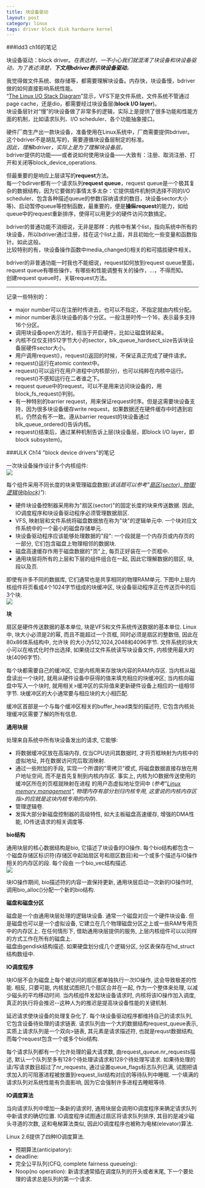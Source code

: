 ```yaml
---
title: 块设备驱动
layout: post
category: linux
tags: driver block disk hardware kernel
---
```


###ldd3 ch16的笔记

块设备驱动：block driver。*在表达时，一不小心我们就混淆了块设备和块设备驱动，为了表述清楚，**下文用bdriver表示块设备驱动**。*  

我觉得做文件系统、做存储等，都需要理解块设备。内存快，块设备慢，bdriver做的如何直接影响系统性能。  
“[The Linux I/O Stack Diagram](http://www.thomas-krenn.com/en/oss/linux-io-stack-diagram/linux-io-stack-diagram_v0.1.pdf)”显示，VFS下是文件系统，文件系统不管通过page cache，还是dio，都需要经过块设备层(**block I/O layer**)。  
块设备层针对“慢”的块设备做了非常多的逻辑，实际上是提供了很多功能和性能方面的机制，比如请求队列、I/O scheduler、各个功能抽象接口。  

硬件厂商生产出一款块设备，准备使用在Linux系统中，厂商需要提供bdriver。  
这个bdriver不是胡乱写的，需要遵循块设备层制定的标准。  
*因此，理解bdriver，实际上是为了理解块设备层。*  
bdriver提供的功能——或者说如何使用块设备——大致有：注册、取消注册、打开和关闭等block_device_operations.  

但最重要的是响应上层读写的**request**方法。  
每一个bdirver都有一个请求队列**request queue**，request queue是一个极其复杂的数据结构，因为它要做的事情太多太杂：它提供插件机制供选择不同的I/O scheduler、包含各种描述queue的参数(容纳请求的数目，块设备sector大小等)、启动暂停queue等控制函数，最重要的，便是**操纵request**的能力，如给queue中的request重新排序，使得可以用更少的硬件访问次数搞定。

bdriver的普通功能不消细说，无非是那样：内核中有某个list，指向系统中所有的块设备，所以bdriver通过注册，挂在这个list上面，并且初始化一些变量和函数指针。如此这般。  
比较特别的有，块设备操作函数中media_changed()相关的和可插拔硬件相关。  

bdriver的非普通功能一时我也不能细说，request如何放到request queue里面，request queue有哪些操作，有哪些和性能调整有关的操作，...，不得而知。  
创建request queue时，关联request方法。  

---

记录一些特别的：  
- major number可以在注册时传进去，也可以不指定，不指定就由内核分配。  
- minor number表示块设备的各个分区。一般注册时传一个16，表示最多支持16个分区。  
- 调用块设备open方法时，相当于开启硬件，比如让磁盘转起来。  
- 内核不仅仅支持512字节大小的sector，blk_queue_hardsect_size告诉块设备层硬件sector大小。  
- 用户调用request()，request()返回的时候，不保证真正完成了硬件请求。  
- request()运行在atomic context中。  
- request()可以运行在用户进程中(内核部分)，也可以纯粹在内核中运行。request()不感知运行在二者谁之下。  
- request queue中的request，可以不是用来访问块设备的，用block_fs_request()判别。  
- 有一种特别的barrier request，用来保证request时序。但是这需要块设备支持，因为很多块设备缓存write request，如果数据还在硬件缓存中时遇到宕机，仍然会有不一致。遵从barrier request的块设备通过blk_queue_ordered()告诉内核。  
- request()结束后，通过某种机制告诉上层(块设备层，即block I/O layer，即block subsystem)。  

###ULK Ch14 "block device drivers"的笔记

一次块设备操作设计多个内核组件:  
![](http://i.imgur.com/SshZO.png)

每个组件采用不同长度的块来管理磁盘数据(*该话题可以参考"[扇区(sector), 物理/逻辑块(block)](http://xanpeng.github.com/2012/02/24/sector-block/)"*):  
- 硬件块设备控制器采用称为"扇区(sector)"的固定长度的块来传送数据. 因此, IO调度程序和块设备驱动程序必须管理数据扇区.   
- VFS, 映射层和文件系统将磁盘数据放在称为"块"的逻辑单元中. 一个块对应文件系统中的一个最小的磁盘存储单元.   
- 块设备驱动程序应该能够处理数据的"段": 一个段就是一个内存页或内存页的一部分, 它们包含磁盘上物理相邻的数据块.   
- 磁盘高速缓存作用于磁盘数据的"页"上, 每页正好装在一个页框中.   
- 通用块层将所有的上层和下层的组件组合在一起, 因此它理解数据的扇区, 块, 段以及页.   

即使有许多不同的数据库, 它们通常也是共享相同的物理RAM单元. 下图中上层内核组件将页看成4个1024字节组成的块缓冲区, 块设备驱动程序正在传送页中的后3个块.   
![](http://i.imgur.com/bIQK1.png)

**块**  

扇区是硬件传送数据的基本单位, 块是VFS和文件系统传送数据的基本单位. Linux中, 块大小必须是2的幂, 而且不能超过一个页框, 同时必须是扇区的整数倍, 因此在80x86体系结构中, 允许块
的大小为512,1024,2048和4096字节. 文件系统的块大小可以在格式化时作出选择, 如果绕过文件系统读写块设备文件, 内核使用最大的块(4096字节).

每个块都需要自己的缓冲区, 它是内核用来存放块内容的RAM内存区. 当内核从磁盘读出一个块时, 就用从硬件设备中获得的值来填充相应的块缓冲区; 当内核向磁盘中写入一个块时, 就用相关>缓冲区的实际值来更新硬件设备上相应的一组相邻字节. 块缓冲区的大小通常要与相应块的大小相匹配. 

缓冲区首部是一个与每个缓冲区相关的buffer_head类型的描述符, 它包含内核处理缓冲区需要了解的所有信息. 

**通用块层**  

处理来自系统中所有块设备发出的请求, 它能够:
- 将数据缓冲区放在高端内存, 仅当CPU访问其数据时, 才将页框映射为内核中的虚拟地址, 并在数据访问完后取消映射.
- 通过一些附加的手段, 实现一个所谓的"零拷贝"模式, 将磁盘数据直接存放在用户地址空间, 而不是首先复制到内核内存区. 事实上, 内核为IO数据传送使用的缓冲区所在的页框就映射在进程
的用户态虚拟地址空间中 (*参考"[Linux memory management](http://xanpeng.github.com/2012/05/31/linux-memory-management/)", 物理内存有部分划归内核专用, 这里说的内核内存区指>的应就是这块内核专用的内存*).
- 管理逻辑卷.
- 发挥大部分新磁盘控制器的高级特性, 如大主板磁盘高速缓存, 增强的DMA性能, IO传送请求的相关调度等.

**bio结构**  

通用块层的核心数据结构是bio, 它描述了块设备的IO操作. 每个bio结构都包含一个磁盘存储区标识符(存储区中起始扇区号和扇区数目)和一个或多个描述与IO操作相关的内存区的段. 每个段由
一个bio_vec结构描述.  
![](http://i.imgur.com/AoEFe.png)

块IO操作期间, bio描述符的内容一直保持更新, 通用块层启动一次新的IO操作时, 调用bio_alloc()分配一个新的bio结构.

**磁盘和磁盘分区**  

磁盘是一个由通用块层处理的逻辑块设备. 通常一个磁盘对应一个硬件块设备. 但是磁盘也可以是一个虚拟设备, 它建立在几个物理磁盘分区之上或一些RAM专用页中的内存区上. 在任何情形下, 借助通用块层提供的服务, 上层内核组件可以以同样的方式工作在所有的磁盘上.  
磁盘由gendisk结构描述. 如果硬盘划分成几个逻辑分区, 分区表保存在hd_struct结构数组中.  

**IO调度程序**  

块IO层不会为磁盘上每个被访问的扇区都单独执行一次IO操作, 这会导致极差的性能. 相反, 只要可能, 内核就试图把几个扇区合并在一起, 作为一个整体来处理, 以减少磁头的平均移动时间. 当内核组件发起块设备请求时, 内核将该IO操作加入调度, 真正的执行将会推迟--这种人为的推迟是提高块设备性能的关键机制.

延迟请求使块设备的处理复杂化了. 每个块设备驱动程序都维持自己的请求队列, 它包含设备待处理的请求链表. 请求队列由一个大的数据结构request_queue表示, 实质上请求队列是一个双向>链表, 其元素是请求描述符, 也就是requst数据结构, 而每个request包含一个或多个bio结构.

每个请求队列都有一个允许处理的最大请求数, 由request_queue.nr_requests描述, 默认一个队列至多有128个待处理读请求和128个待处理写请求. 如果待处理的读/写请求数目超过了nr_requests, 通过设置queue_flags标志队列已满, 试图把请求加入的可阻塞进程被放置到request_list结构对应的等待队列中睡眠. 一个填满的请求队列对系统性能有负面影响, 因为它会强制许多进程去睡眠等待.

**IO调度算法**  

当向请求队列中增加一条新的请求时, 通用块层会调用IO调度程序来确定请求队列中新请求的确切位置. IO调度程序试图通过扇区将请求队列排序, 其目的是减少磁头寻道的次数, 这和电梯算法类似, 因此IO调度程序也被称为电梯(elevator)算法.  

Linux 2.6提供了四种IO调度算法.
- 预期算法(anticipatory):
- deadline:
- 完全公平队列(CFQ, complete fairness queueing):
- Noop(no operation): 新请求通常插在调度队列的开头或者末尾, 下一个要处理的请求总是队列的第一个请求.
